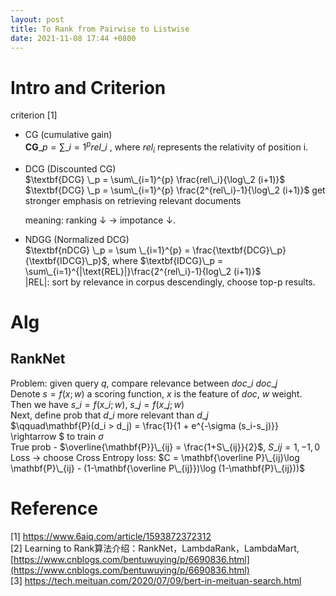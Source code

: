 ```yaml
---
layout: post
title: To Rank from Pairwise to Listwise
date: 2021-11-08 17:44 +0800
---
```

 

# Intro and Criterion
criterion [1]
- CG (cumulative gain)  
$\textbf{CG}\_p = \sum\_{i=1}^{p} rel\_i$
, where $rel_{i}$ represents the relativity of position i.

- DCG (Discounted CG)  
$\textbf{DCG} \_p = \sum\_{i=1}^{p} \frac{rel\_i}{\log\_2 (i+1)}$  
$\textbf{DCG} \_p = \sum\_{i=1}^{p} \frac{2^{rel\_i}-1}{\log\_2 (i+1)}$
  get stronger emphasis on retrieving relevant documents  

  meaning: ranking $\downarrow$ $\rightarrow$ impotance $\downarrow$.

- NDGG (Normalized DCG)  
$\textbf{nDCG} \_p = \sum \_{i=1}^{p} = \frac{\textbf{DCG}\_p}{\textbf{IDCG}\_p}$, 
where $\textbf{IDCG}\_p = \sum\_{i=1}^{|\text{REL}|}\frac{2^{rel\_i}-1}{log\_2 (i+1)}$  
$|\text{REL}|$: sort by relevance in corpus descendingly, choose top-p results.

# Alg
## RankNet
Problem: given query $q$, compare relevance between $doc\_i$ $doc\_j$  
Denote $s = f(x;w)$ a scoring function, $x$ is the feature of $doc$, $w$ weight.
Then we have $s\_i = f(x\_i;w)$, $s\_j = f(x\_j;w)$  
Next, define prob that $d\_i$ more relevant than $d\_j$   
$\qquad\mathbf{P}(d\_i > d\_j) = \frac{1}{1 + e^{-\sigma (s\_i-s\_j)}} \rightarrow $ to train $\sigma$  
True prob - $\overline{\mathbf{P}}\_{ij} = \frac{1+S\_{ij}}{2}$, $S\_{ij} = {1, -1, 0}$  
Loss $\rightarrow$ choose Cross Entropy loss: 
$C = \mathbf{\overline P}\_{ij}\log \mathbf{P}\_{ij} - (1-\mathbf{\overline P\_{ij}})\log (1-\mathbf{P}\_{ij}))$

# Reference
[1] https://www.6aiq.com/article/1593872372312  
[2] Learning to Rank算法介绍：RankNet，LambdaRank，LambdaMart,
[https://www.cnblogs.com/bentuwuying/p/6690836.html](https://www.cnblogs.com/bentuwuying/p/6690836.html)  
[3] https://tech.meituan.com/2020/07/09/bert-in-meituan-search.html
